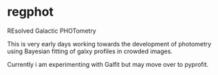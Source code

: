 # regphot
REsolved Galactic PHOTometry

This is very early days working towards the development of photometry using Bayesian fitting of galxy profiles in crowded images. 

Currently i am experimenting with Galfit but may move over to pyprofit.
